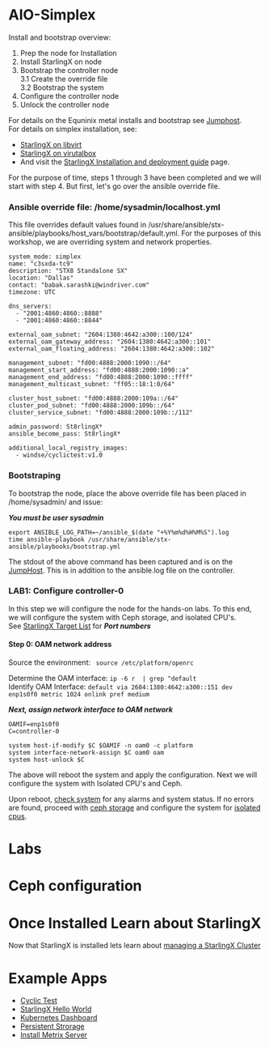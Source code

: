 # AIO-Simplex

Install and bootstrap overview:
1. Prep the node for Installation<br/>
2. Install StarlingX on node<br/>
3. Bootstrap the controller node<br/>
  3.1 Create the override file<br/>
  3.2 Bootstrap the system<br/>
4. Configure the controller node<br/>
5. Unlock the controller node<br/>


For details on the Equninix metal installs and bootstrap see [Jumphost](../jumphost-setup/jump-host.md).<br/>
For details on simplex installation, see:<br/>
- [StarlingX on libvirt](../libvirt/README.md)<br/>
- [StarlingX on virutalbox](../virtualbox/readme.md)<br/>
- And visit the [StarlingX Installation and deployment guide](https://docs.starlingx.io/deploy_install_guides/index-install-e083ca818006.html) page. <br/>

For the purpose of time, steps 1 through 3 have been completed and we will start with step 4. But first, let's go over the ansible override file.

### Ansible override file: /home/sysadmin/localhost.yml

This file overrides default values found in /usr/share/ansible/stx-ansible/playbooks/host_vars/bootstrap/default.yml. For the purposes of this workshop, we are overriding system and network properties.

```
system_mode: simplex
name: "c3sxda-tc9"
description: "STX8 Standalone SX"
location: "Dallas"
contact: "babak.sarashki@windriver.com"
timezone: UTC

dns_servers:
  - "2001:4860:4860::8888"
  - "2001:4860:4860::8844"

external_oam_subnet: "2604:1380:4642:a300::100/124"
external_oam_gateway_address: "2604:1380:4642:a300::101"
external_oam_floating_address: "2604:1380:4642:a300::102"

management_subnet: "fd00:4888:2000:1090::/64"
management_start_address: "fd00:4888:2000:1090::a"
management_end_address: "fd00:4888:2000:1090::ffff"
management_multicast_subnet: "ff05::18:1:0/64"

cluster_host_subnet: "fd00:4888:2000:109a::/64"
cluster_pod_subnet: "fd00:4888:2000:109b::/64"
cluster_service_subnet: "fd00:4888:2000:109b::/112"

admin_password: St8rlingX*
ansible_become_pass: St8rlingX*

additional_local_registry_images:
  - windse/cyclictest:v1.0
```


### Bootstraping
	
To bootstrap the node, place the above override file has been placed in /home/sysadmin/ and issue:

***You must be user sysadmin***
```
export ANSIBLE_LOG_PATH=~/ansible_$(date "+%Y%m%d%H%M%S").log
time ansible-playbook /usr/share/ansible/stx-ansible/playbooks/bootstrap.yml
```

The stdout of the above command has been captured and is on the [JumpHost](http://147.75.35.13/logs). This is in addition to the ansible.log file on the controller.

### LAB1: Configure controller-0

In this step we will configure the node for the hands-on labs. To this end, we will configure the system with Ceph storage, and isolated CPU's.<br/>
See [StarlingX Target List](../jumphost-setup/jumphost-targets.md) for ***Port numbers***
#### Step 0: OAM network address


Source the environment: ` source /etc/platform/openrc`

Determine the OAM interface: `ip -6 r  | grep ^default`<br/>
Identify OAM Interface: `default via 2604:1380:4642:a300::151 dev enp1s0f0 metric 1024 onlink pref medium`

***Next, assign network interface to OAM network***
```
OAMIF=enp1s0f0
C=controller-0

system host-if-modify $C $OAMIF -n oam0 -c platform
system interface-network-assign $C oam0 oam
system host-unlock $C
```

The above will reboot the system and apply the configuration. Next we will configure the system with Isolated CPU's and Ceph.

Upon reboot, [check system](check-system-upon-reboot.md) for any alarms and system status. If no errors are found, proceed with [ceph storage](ceph_storage.md) and configure the system for [isolated cpus](isolated_cpus.md).

# Labs


# Ceph configuration

# Once Installed Learn about StarlingX

Now that StarlingX is installed lets learn about [managing a StarlingX Cluster](Familiarization-of-StarlingX-Management.md)

# Example Apps

- [Cyclic Test](app-cyclictest.md)
- [StarlingX Hello World](app-hello-starlingx.md)
- [Kubernetes Dashboard](app-kubernetes-dashboard.md)
- [Persistent Strorage](app-hello-persistent-storage.md)
- [Install Metrix Server](https://docs.starlingx.io/admintasks/kubernetes/kubernetes-admin-tutorials-metrics-server.html)
